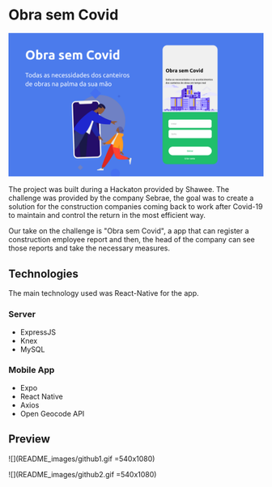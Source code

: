 # Obra sem Covid
![](README_images/splash.png)

The project was built during a Hackaton provided by Shawee. The challenge was provided by the company Sebrae, the goal was to create a solution for the construction companies coming back to work after Covid-19 to maintain and control the return in the most efficient way.

Our take on the challenge is "Obra sem Covid", a app that can register a construction employee report and then, the head of the company can see those reports and take the necessary measures.

## Technologies

The main technology used was React-Native for the app.

### Server
- ExpressJS
- Knex
- MySQL

### Mobile App
- Expo
- React Native
- Axios
- Open Geocode API

## Preview

![](README_images/github1.gif =540x1080)

![](README_images/github2.gif =540x1080)
